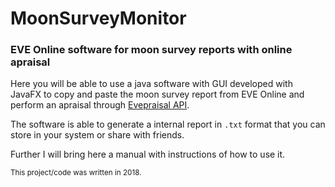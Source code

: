 # MoonSurveyMonitor
### EVE Online software for moon survey reports with online apraisal

Here you will be able to use a java software with GUI developed with JavaFX to copy and paste the moon survey report from EVE Online and perform an apraisal through [Evepraisal API](https://evepraisal.com/api-docs).

The software is able to generate a internal report in `.txt` format that you can store in your system or share with friends.

Further I will bring here a manual with instructions of how to use it.

<sub>This project/code was written in 2018.</sub>
